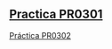 [Practica PR0301](./PR0301_Facturas_con_Odoo/documentacion_pr0301.md)
---
[Práctica PR0302](./PR0302_Inventario/pr0302.md)